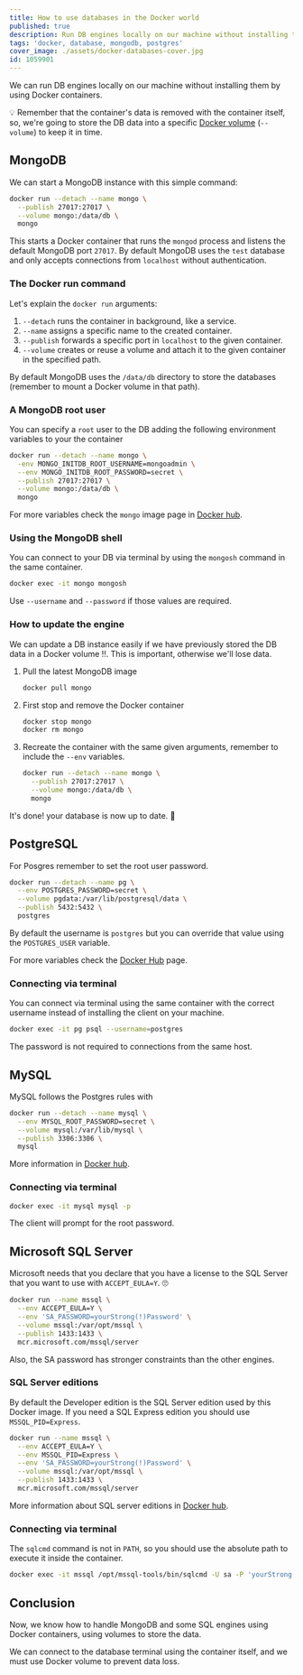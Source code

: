 ```yaml
---
title: How to use databases in the Docker world
published: true
description: Run DB engines locally on our machine without installing them by using Docker containers.
tags: 'docker, database, mongodb, postgres'
cover_image: ./assets/docker-databases-cover.jpg
id: 1059901
---
```


We can run DB engines locally on our machine without installing them by using Docker containers.

💡 Remember that the container's data is removed with the container itself, so, we're going to store the DB data into a specific [Docker volume](https://docs.docker.com/storage/volumes/) (`--volume`) to keep it in time.

## MongoDB

We can start a MongoDB instance with this simple command:

```bash
docker run --detach --name mongo \
  --publish 27017:27017 \
  --volume mongo:/data/db \
  mongo
```

This starts a Docker container that runs the `mongod` process and listens the default MongoDB port `27017`. By default MongoDB uses the `test` database and only accepts connections from `localhost` without authentication.

### The Docker run command

Let's explain the `docker run` arguments:

1. `--detach` runs the container in background, like a service.
2. `--name` assigns a specific name to the created container.
3. `--publish` forwards a specific port in `localhost` to the given container.
4. `--volume` creates or reuse a volume and attach it to the given container in the specified path.

By default MongoDB uses the `/data/db` directory to store the databases (remember to mount a Docker volume in that path).

### A MongoDB root user

You can specify a `root` user to the DB adding the following environment variables to your the container

```bash
docker run --detach --name mongo \
  -env MONGO_INITDB_ROOT_USERNAME=mongoadmin \
  --env MONGO_INITDB_ROOT_PASSWORD=secret \
  --publish 27017:27017 \
  --volume mongo:/data/db \
  mongo
```

For more variables check the `mongo` image page in [Docker hub](https://hub.docker.com/_/mongo).

### Using the MongoDB shell

You can connect to your DB via terminal by using the `mongosh` command in the same container.

```bash
docker exec -it mongo mongosh
```

Use `--username` and `--password` if those values are required.

### How to update the engine

We can update a DB instance easily if we have previously stored the DB data in a Docker volume ‼️. This is important, otherwise we'll lose data.

1. Pull the latest MongoDB image

    ```bash
    docker pull mongo
    ```

1. First stop and remove the Docker container

    ```bash
    docker stop mongo
    docker rm mongo
    ```

1. Recreate the container with the same given arguments, remember to include the `--env` variables.

    ```bash
    docker run --detach --name mongo \
      --publish 27017:27017 \
      --volume mongo:/data/db \
      mongo
    ```

It's done! your database is now up to date. 🙌

## PostgreSQL

For Posgres remember to set the root user password.

```bash
docker run --detach --name pg \
  --env POSTGRES_PASSWORD=secret \
  --volume pgdata:/var/lib/postgresql/data \
  --publish 5432:5432 \
  postgres
```

By default the username is `postgres` but you can override that value using the `POSTGRES_USER` variable.

For more variables check the [Docker Hub](https://hub.docker.com/_/postgres) page.

### Connecting via terminal

You can connect via terminal using the same container with the correct username instead of installing the client on your machine.

```bash
docker exec -it pg psql --username=postgres
```

The password is not required to connections from the same host.

## MySQL

MySQL follows the Postgres rules with

```bash
docker run --detach --name mysql \
  --env MYSQL_ROOT_PASSWORD=secret \
  --volume mysql:/var/lib/mysql \
  --publish 3306:3306 \
  mysql
```

More information in [Docker hub](https://hub.docker.com/_/mysql).

### Connecting via terminal

```bash
docker exec -it mysql mysql -p
```

The client will prompt for the root password.

## Microsoft SQL Server

Microsoft needs that you declare that you have a license to the SQL Server that you want to use with `ACCEPT_EULA=Y`. 🙄

```bash
docker run --name mssql \
  --env ACCEPT_EULA=Y \
  --env 'SA_PASSWORD=yourStrong(!)Password' \
  --volume mssql:/var/opt/mssql \
  --publish 1433:1433 \
  mcr.microsoft.com/mssql/server
```

Also, the SA password has stronger constraints than the other engines.

### SQL Server editions

By default the Developer edition is the SQL Server edition used by this Docker image. If you need a SQL Express edition you should use `MSSQL_PID=Express`.

```bash
docker run --name mssql \
  --env ACCEPT_EULA=Y \
  --env MSSQL_PID=Express \
  --env 'SA_PASSWORD=yourStrong(!)Password' \
  --volume mssql:/var/opt/mssql \
  --publish 1433:1433 \
  mcr.microsoft.com/mssql/server
```

More information about SQL server editions in [Docker hub](https://hub.docker.com/_/microsoft-mssql-server).

### Connecting via terminal

The `sqlcmd` command is not in `PATH`, so you should use the absolute path to execute it inside the container.

```bash
docker exec -it mssql /opt/mssql-tools/bin/sqlcmd -U sa -P 'yourStrong(!)Password'
```

## Conclusion

Now, we know how to handle MongoDB and some SQL engines using Docker containers, using volumes to store the data.

We can connect to the database terminal using the container itself, and we must use Docker volume to prevent data loss.
